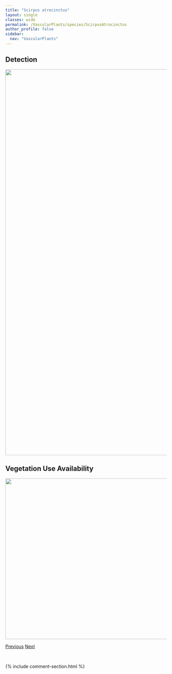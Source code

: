 ```yaml
---
title: "Scirpus atrocinctus"
layout: single
classes: wide
permalink: /VascularPlants/species/ScirpusAtrocinctus
author_profile: false
sidebar:
  nav: "VascularPlants"
---
```


<h2>Detection</h2>

<a href="https://drive.google.com/uc?export=view&id=1LMMXkGP3p8G4SX9B3zHxKiYZbw_bujVX">
<img src="https://drive.google.com/uc?export=view&id=1LMMXkGP3p8G4SX9B3zHxKiYZbw_bujVX" height = "1200" width = "800">
</a>


<h2>Vegetation Use Availability</h2>

<a href="https://drive.google.com/uc?export=view&id=18-aHDXHESsUizv2A-4prD2RT1HkmVG6v">
<img src="https://drive.google.com/uc?export=view&id=18-aHDXHESsUizv2A-4prD2RT1HkmVG6v" height = "500" width = "1000">
</a>


<a href="/DevelopmentWebsite/VascularPlants/species/SchoenoplectusPungens" class="pagination--pager" title="Schoenoplectus pungens">Previous</a> <a href="/DevelopmentWebsite/VascularPlants/species/ScirpusMicrocarpus" class="pagination--pager" title="Scirpus microcarpus">Next</a>

<p>&nbsp;</p>

{% include comment-section.html %}
